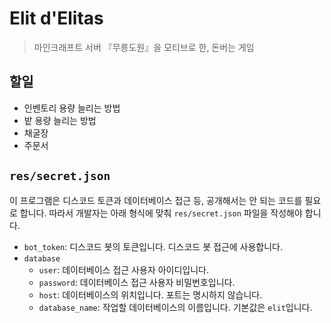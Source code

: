 # Elit d'Elitas

> 마인크래프트 서버 『무릉도원』을 모티브로 한, 돈버는 게임

## 할일

* 인벤토리 용량 늘리는 방법
* 밭 용량 늘리는 방법
* 채굴장
* 주문서

## `res/secret.json`

이 프로그램은 디스코드 토큰과 데이터베이스 접근 등, 
공개해서는 안 되는 코드를 필요로 합니다. 따라서 개발자는 아래 형식에 맞춰
`res/secret.json` 파일을 작성해야 합니다.

* `bot_token`: 디스코드 봇의 토큰입니다. 디스코드 봇 접근에 사용합니다.
* `database`
  * `user`: 데이터베이스 접근 사용자 아이디입니다.
  * `password`: 데이터베이스 접근 사용자 비밀번호입니다.
  * `host`: 데이터베이스의 위치입니다. 포트는 명시하지 않습니다.
  * `database_name`: 작업할 데이터베이스의 이름입니다. 기본값은 `elit`입니다.